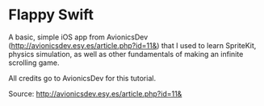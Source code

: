 # Flappy Swift

A basic, simple iOS app from AvionicsDev (http://avionicsdev.esy.es/article.php?id=11&) that I used to learn SpriteKit, physics simulation, as well as other fundamentals of making an infinite scrolling game.

All credits go to AvionicsDev for this tutorial.

Source: http://avionicsdev.esy.es/article.php?id=11&
